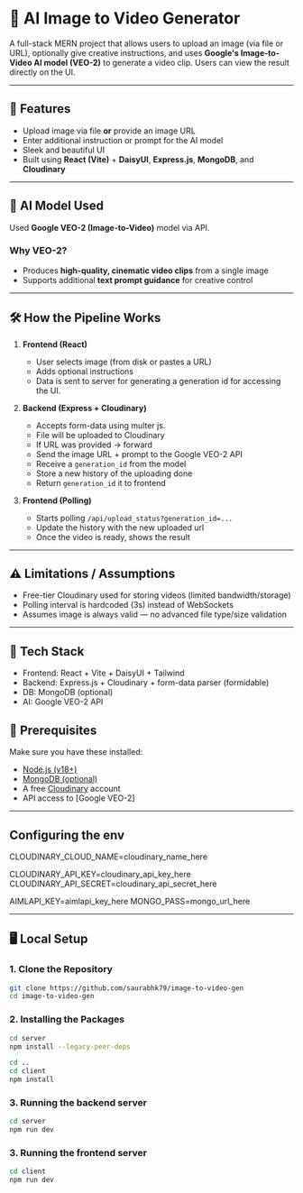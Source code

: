 # 🧠 AI Image to Video Generator

A full-stack MERN project that allows users to upload an image (via file or URL), optionally give creative instructions, and uses **Google's Image-to-Video AI model (VEO-2)** to generate a video clip. Users can view the result directly on the UI.

---

## 🚀 Features

- Upload image via file **or** provide an image URL
- Enter additional instruction or prompt for the AI model
- Sleek and beautiful UI
- Built using **React (Vite)** + **DaisyUI**, **Express.js**, **MongoDB**, and **Cloudinary**

---

## 🤖 AI Model Used

Used **Google VEO-2 (Image-to-Video)** model via API.

### Why VEO-2?

- Produces **high-quality, cinematic video clips** from a single image
- Supports additional **text prompt guidance** for creative control

---

## 🛠️ How the Pipeline Works

1. **Frontend (React)**
   - User selects image (from disk or pastes a URL)
   - Adds optional instructions
   - Data is sent to server for generating a generation id for accessing the UI.

2. **Backend (Express + Cloudinary)**
   - Accepts form-data using multer js.
   - File will be uploaded  to Cloudinary
   - If URL was provided → forward
   - Send the image URL + prompt to the Google VEO-2 API
   - Receive a `generation_id` from the model
   - Store a new history of the uploading done
   - Return `generation_id`  it to frontend

3. **Frontend (Polling)**
   - Starts polling `/api/upload_status?generation_id=...`
   - Update the history with the new uploaded url
   - Once the video is ready, shows the result

---

## ⚠️ Limitations / Assumptions

- Free-tier Cloudinary used for storing videos (limited bandwidth/storage)
- Polling interval is hardcoded (3s) instead of WebSockets
- Assumes image is always valid — no advanced file type/size validation

---

## 🧰 Tech Stack

- Frontend: React + Vite + DaisyUI + Tailwind
- Backend: Express.js + Cloudinary + form-data parser (formidable)
- DB: MongoDB (optional)
- AI: Google VEO-2 API


## 🧩 Prerequisites

Make sure you have these installed:

- [Node.js (v18+)](https://nodejs.org/)
- [MongoDB (optional)](https://www.mongodb.com/)
- A free [Cloudinary](https://cloudinary.com/) account
- API access to [Google VEO-2]

---

## Configuring the env

CLOUDINARY_CLOUD_NAME=cloudinary_name_here

CLOUDINARY_API_KEY=cloudinary_api_key_here
CLOUDINARY_API_SECRET=cloudinary_api_secret_here

AIMLAPI_KEY=aimlapi_key_here
MONGO_PASS=mongo_url_here


---
## 🖥️ Local Setup

### 1. Clone the Repository

```bash
git clone https://github.com/saurabhk79/image-to-video-gen
cd image-to-video-gen
```

### 2. Installing the Packages
```bash
cd server
npm install --legacy-peer-deps

cd ..
cd client
npm install
```

### 3. Running the backend server
``` bash
cd server
npm run dev
```

### 3. Running the frontend server
``` bash
cd client
npm run dev
```